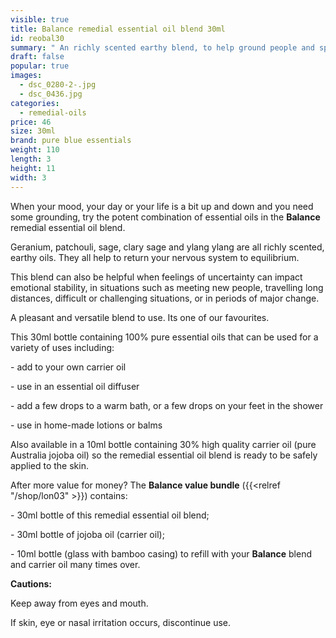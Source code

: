 ```yaml
---
visible: true
title: Balance remedial essential oil blend 30ml
id: reobal30
summary: " An richly scented earthy blend, to help ground people and spaces "
draft: false
popular: true
images:
  - dsc_0280-2-.jpg
  - dsc_0436.jpg
categories:
  - remedial-oils
price: 46
size: 30ml
brand: pure blue essentials
weight: 110
length: 3
height: 11
width: 3
---
```

When your mood, your day or your life is a bit up and down and you need some grounding, try the potent combination of essential oils in the **Balance** remedial essential oil blend.

Geranium, patchouli, sage, clary sage and ylang ylang are all richly scented, earthy oils. They all help to return your nervous system to equilibrium. 

This blend can also be helpful when feelings of uncertainty can impact emotional stability, in situations such as meeting new people, travelling long distances, difficult or challenging situations, or in periods of major change.

A pleasant and versatile blend to use.  Its one of our favourites.

This 30ml bottle containing 100% pure essential oils that can be used for a variety of uses including:

\- add to your own carrier oil

\- use in an essential oil diffuser

\- add a few drops to a warm bath, or a few drops on your feet in the shower

\- use in home-made lotions or balms

Also available in a 10ml bottle containing 30% high quality carrier oil (pure Australia jojoba oil) so the remedial essential oil blend is ready to be safely applied to the skin.

After more value for money? The **Balance value bundle** ({{<relref "/shop/lon03" >}}) contains:  

\- 30ml bottle of this remedial essential oil blend;

\- 30ml bottle of jojoba oil (carrier oil);

\- 10ml bottle (glass with bamboo casing) to refill with your **Balance** blend and carrier oil many times over.  

**Cautions:**

Keep away from eyes and mouth.

If skin, eye or nasal irritation occurs, discontinue use.